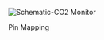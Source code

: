 ![Schematic-CO2 Monitor](https://user-images.githubusercontent.com/38909361/175976997-0170e20d-c3f1-4a38-8826-5bbdbcffe998.PNG)

Pin Mapping
